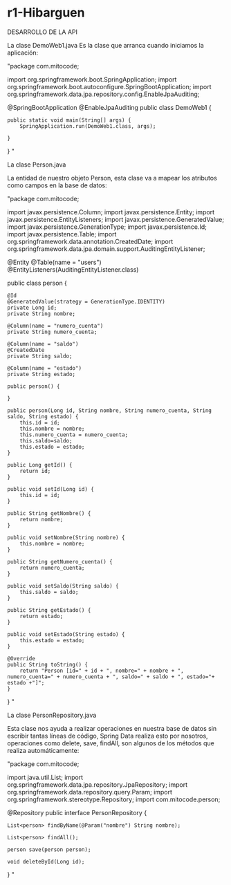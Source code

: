 # r1-Hibarguen

DESARROLLO DE LA API

La clase DemoWeb1.java
Es la clase que arranca cuando iniciamos la aplicación:

"package com.mitocode;

import org.springframework.boot.SpringApplication;
import org.springframework.boot.autoconfigure.SpringBootApplication;
import org.springframework.data.jpa.repository.config.EnableJpaAuditing;

@SpringBootApplication
@EnableJpaAuditing
public class DemoWeb1 {

	public static void main(String[] args) {
		SpringApplication.run(DemoWeb1.class, args);
		
	}
	
} "



La clase Person.java

La entidad de nuestro objeto Person, esta clase va a mapear los atributos como campos en la base de datos:


"package com.mitocode;

import javax.persistence.Column;
import javax.persistence.Entity;
import javax.persistence.EntityListeners;
import javax.persistence.GeneratedValue;
import javax.persistence.GenerationType;
import javax.persistence.Id;
import javax.persistence.Table;
import org.springframework.data.annotation.CreatedDate;
import org.springframework.data.jpa.domain.support.AuditingEntityListener;

@Entity
@Table(name = "users")
@EntityListeners(AuditingEntityListener.class)

public class person {

	@Id
	@GeneratedValue(strategy = GenerationType.IDENTITY)
	private Long id;
	private String nombre;
	
	@Column(name = "numero_cuenta")
	private String numero_cuenta;
	
	@Column(name = "saldo")
	@CreatedDate
	private String saldo;
	
	@Column(name = "estado")
	private String estado;
	
	public person() {

	}

	public person(Long id, String nombre, String numero_cuenta, String saldo, String estado) {
		this.id = id;
		this.nombre = nombre;
		this.numero_cuenta = numero_cuenta;
		this.saldo=saldo;
		this.estado = estado;
	}
	
	public Long getId() {
		return id;
	}

	public void setId(Long id) {
		this.id = id;
	}

	public String getNombre() {
		return nombre;
	}

	public void setNombre(String nombre) {
		this.nombre = nombre;
	}

	public String getNumero_cuenta() {
		return numero_cuenta;
	}

	public void setSaldo(String saldo) {
		this.saldo = saldo;
	}

	public String getEstado() {
		return estado;
	}

	public void setEstado(String estado) {
		this.estado = estado;
	}

	@Override
	public String toString() {
		return "Person [id=" + id + ", nombre=" + nombre + ", numero_cuenta=" + numero_cuenta + ", saldo=" + saldo + ", estado="+ estado +"]";
	}

	
} "


La clase PersonRepository.java

Esta clase nos ayuda a realizar operaciones en nuestra base de datos sin escribir tantas líneas de código, Spring Data realiza esto por nosotros, operaciones como delete, save, findAll, son algunos de los métodos que realiza automáticamente:

"package com.mitocode;

import java.util.List;
import org.springframework.data.jpa.repository.JpaRepository;
import org.springframework.data.repository.query.Param;
import org.springframework.stereotype.Repository;
import com.mitocode.person;


@Repository
public interface PersonRepository {

	List<person> findByName(@Param("nombre") String nombre);

	List<person> findAll();

	person save(person person);

	void deleteById(Long id);
	
} "













